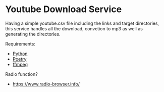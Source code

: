 # Youtube Download Service

Having a simple youtube.csv file including the links and target directories, this service handles all the download, convetion to mp3 as well as generating the directories. 

Requirements:
- [Python](https://www.python.org/)
- [Poetry](https://python-poetry.org/)
- [ffmpeg](https://ffmpeg.org/download.html)


Radio function?
- https://www.radio-browser.info/